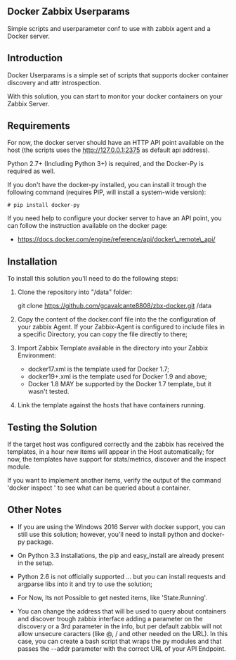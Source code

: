 Docker Zabbix Userparams
------------------------
Simple scripts and userparameter conf to use with zabbix agent and a Docker server.

Introduction
------------

Docker Userparams is a simple set of scripts that supports docker container discovery
and attr introspection.

With this solution, you can start to monitor your docker containers on your Zabbix Server.

Requirements
------------

For now, the docker server should have an HTTP API point available on the host (the scripts uses the http://127.0.0.1:2375 as default api address).

Python 2.7+ (Including Python 3+) is required, and the Docker-Py is required as well.

If you don't have the docker-py installed, you can install it trough the following command (requires PIP, will install a system-wide version):

```
# pip install docker-py

```

If you need help to configure your docker server to have an API point, you can follow the instruction available on the docker page:

 * https://docs.docker.com/engine/reference/api/docker\_remote\_api/

Installation
------------

To install this solution you'll need to do the following steps:

1. Clone the repository into "/data" folder:
    
    git clone https://github.com/gcavalcante8808/zbx-docker.git /data

2. Copy the content of the docker.conf file into the the configuration of your zabbix Agent. If your Zabbix-Agent is configured to include files in a specific Directory, you can copy the file directly to there; 

3. Import Zabbix Template available in the directory into your Zabbix Environment: 

    * docker17.xml is the template used for Docker 1.7;
    * docker19+.xml is the template used for Docker 1.9 and above;
    * Docker 1.8 MAY be supported by the Docker 1.7 template, but it wasn't tested.
    
4. Link the template against the hosts that have containers running.

Testing the Solution
--------------------

If the target host was configured correctly and the zabbix has received the templates, in a hour new items will
appear in the Host automatically; for now, the templates have support for stats/metrics, discover and the inspect module.

If you want to implement another items, verify the output of the command 'docker inspect <CONTAINER>' to see what can be queried about a 
container.

Other Notes
-----------

 * If you are using the Windows 2016 Server with docker support, you can still use this solution; however, you'll need to install python and 
docker-py package.

 * On Python 3.3 installations, the pip and easy\_install are already present in the setup.
 
 * Python 2.6 is not officially supported ... but you can install requests and argparse libs into it and try to use the solution;

 * For Now, Its not Possible to get nested items, like 'State.Running'.

 * You can change the address that will be used to query about containers and discover trough zabbix interface adding a parameter on the discovery or a 3rd parameter in the info, but per default zabbix will not allow unsecure caracters (like @, / and other needed on the URL). In this case, you can create a bash script that wraps the py modules and that passes the --addr parameter with the correct URL of your  API Endpoint.
